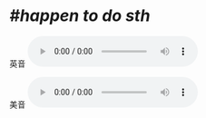 # ***\#happen to do sth*** 
英音
<audio src="./media/happen to do sth1_AAC.aac" controls="controls"></audio>

美音
<audio src="./media/happen to do sth2_AAC.aac" controls="controls"></audio>



  

